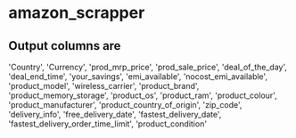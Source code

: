 # amazon_scrapper


Output columns are
--------------------------
'Country', 'Currency', 'prod_mrp_price', 'prod_sale_price',
'deal_of_the_day', 'deal_end_time', 'your_savings', 'emi_available',
'nocost_emi_available', 'product_model', 'wireless_carrier',
'product_brand', 'product_memory_storage', 'product_os', 'product_ram',
'product_colour', 'product_manufacturer', 'product_country_of_origin',
'zip_code', 'delivery_info', 'free_delivery_date',
'fastest_delivery_date', 'fastest_delivery_order_time_limit', 'product_condition'